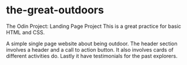 # the-great-outdoors
The Odin Project: Landing Page Project
This is a great practice for basic HTML and CSS.

A simple single page website about being outdoor. 
The header section involves a header and a call to action button.
It also involves cards of different activities do.
Lastly it have testimonials for the past explorers. 